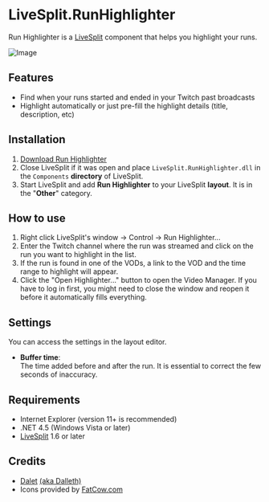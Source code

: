 LiveSplit.RunHighlighter
========================
Run Highlighter is a [LiveSplit](http://livesplit.org/) component that helps you highlight your runs.

![Image](http://i.imgur.com/dR4qvgb.png)

Features
--------
* Find when your runs started and ended in your Twitch past broadcasts
* Highlight automatically or just pre-fill the highlight details (title, description, etc)

Installation
------------
1. [Download Run Highlighter](https://github.com/Dalet/LiveSplit.RunHighlighter/releases/latest)
2. Close LiveSplit if it was open and place `LiveSplit.RunHighlighter.dll` in the `Components` **directory** of LiveSplit.
3. Start LiveSplit and add **Run Highlighter** to your LiveSplit **layout**. It is in the "**Other**" category.

How to use
----------
1. Right click LiveSplit's window -> Control -> Run Highlighter...
2. Enter the Twitch channel where the run was streamed and click on the run you want to highlight in the list.  
3. If the run is found in one of the VODs, a link to the VOD and the time range to highlight will appear.
4. Click the "Open Highlighter..." button to open the Video Manager. If you have to log in first, you might need to close the window and reopen it before it automatically fills everything.

Settings
--------
You can access the settings in the layout editor.

* **Buffer time**:  
The time added before and after the run. It is essential to correct the few seconds of inaccuracy.

Requirements
------------
* Internet Explorer (version 11+ is recommended)
* .NET 4.5 (Windows Vista or later)
* [LiveSplit](http://livesplit.org/) 1.6 or later

Credits
-------
* [Dalet](https://twitter.com/Dalleth_) [(aka Dalleth)](http://twitch.tv/dalleth_)
* Icons provided by [FatCow.com](http://www.fatcow.com/free-icons)
